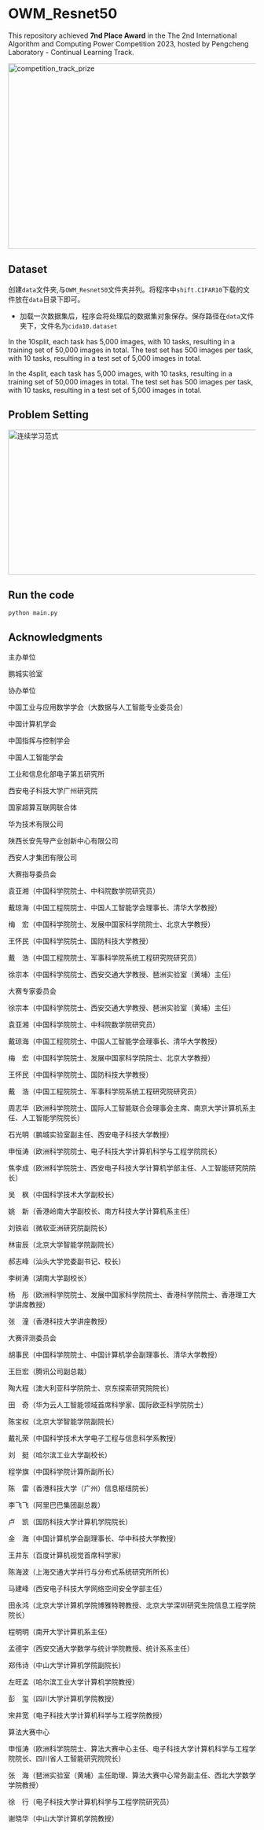 # OWM_Resnet50

This repository achieved **7nd Place Award​​** in the The 2nd International Algorithm and Computing Power Competition 2023, hosted by Pengcheng Laboratory - Continual Learning Track.

<img width="672" height="378" alt="competition_track_prize" src="https://github.com/user-attachments/assets/cf057f98-23fc-4718-88f4-378579d87caf" />


## Dataset
创建`data`文件夹,与`OWM_Resnet50`文件夹并列。将程序中`shift.CIFAR10`下载的文件放在`data`目录下即可。
- 加载一次数据集后，程序会将处理后的数据集对象保存。保存路径在`data`文件夹下，文件名为`cida10.dataset`

In the 10split, each task has 5,000 images, with 10 tasks, resulting in a training set of 50,000 images in total. The test set has 500 images per task, with 10 tasks, resulting in a test set of 5,000 images in total.

In the 4split, each task has 5,000 images, with 10 tasks, resulting in a training set of 50,000 images in total. The test set has 500 images per task, with 10 tasks, resulting in a test set of 5,000 images in total.

## Problem Setting

<img width="866" height="295" alt="连续学习范式" src="https://github.com/user-attachments/assets/7ce4a584-3070-4706-890e-9f4ce2230e7b" />

## Run the code
```
python main.py
```

## Acknowledgments


主办单位

鹏城实验室

协办单位

中国工业与应用数学学会（大数据与人工智能专业委员会）

中国计算机学会

中国指挥与控制学会

中国人工智能学会

工业和信息化部电子第五研究所

西安电子科技大学广州研究院

国家超算互联网联合体

华为技术有限公司

陕西长安先导产业创新中心有限公司

西安人才集团有限公司

大赛指导委员会

袁亚湘（中国科学院院士、中科院数学院研究员）

戴琼海（中国工程院院士、中国人工智能学会理事长、清华大学教授）

梅　宏（中国科学院院士、发展中国家科学院院士、北京大学教授）

王怀民（中国科学院院士、国防科技大学教授）

戴　浩（中国工程院院士、军事科学院系统工程研究院研究员）

徐宗本（中国科学院院士、西安交通大学教授、琶洲实验室（黄埔）主任）

大赛专家委员会

徐宗本（中国科学院院士、西安交通大学教授、琶洲实验室（黄埔）主任）

袁亚湘（中国科学院院士、中科院数学院研究员）

戴琼海（中国工程院院士、中国人工智能学会理事长、清华大学教授）

梅　宏（中国科学院院士、发展中国家科学院院士、北京大学教授）

王怀民（中国科学院院士、国防科技大学教授）

戴　浩（中国工程院院士、军事科学院系统工程研究院研究员）

周志华（欧洲科学院院士、国际人工智能联合会理事会主席、南京大学计算机系主任、人工智能学院院长）

石光明（鹏城实验室副主任、西安电子科技大学教授）

申恒涛（欧洲科学院院士、电子科技大学计算机科学与工程学院院长）

焦李成（欧洲科学院院士、西安电子科技大学计算机学部主任、人工智能研究院院长）

吴　枫（中国科学技术大学副校长）

姚　新（香港岭南大学副校长、南方科技大学计算机系主任）

刘铁岩（微软亚洲研究院副院长）

林宙辰（北京大学智能学院副院长）

郝志峰（汕头大学党委副书记、校长）

李树涛（湖南大学副校长）

杨　彤（欧洲科学院院士、发展中国家科学院院士、香港科学院院士、香港理工大学讲席教授）

张　潼（香港科技大学讲座教授）


大赛评测委员会

胡事民（中国科学院院士、中国计算机学会副理事长、清华大学教授）

王巨宏（腾讯公司副总裁）

陶大程（澳大利亚科学院院士、京东探索研究院院长）

田　奇（华为云人工智能领域首席科学家、国际欧亚科学院院士）

陈宝权（北京大学智能学院副院长）

戴礼荣（中国科学技术大学电子工程与信息科学系教授）

刘　挺（哈尔滨工业大学副校长）

程学旗（中国科学院计算所副所长）

陈　雷（香港科技大学（广州）信息枢纽院长）

李飞飞（阿里巴巴集团副总裁）

卢　凯（国防科技大学计算机学院院长）

金　海（中国计算机学会副理事长、华中科技大学教授）

王井东（百度计算机视觉首席科学家）

陈海波（上海交通大学并行与分布式系统研究所所长）

马建峰（西安电子科技大学网络空间安全学部主任）

田永鸿（北京大学计算机学院博雅特聘教授、北京大学深圳研究生院信息工程学院院长）

程明明（南开大学计算机系主任）

孟德宇（西安交通大学数学与统计学院教授、统计系系主任）

郑伟诗（中山大学计算机学院副院长）

左旺孟（哈尔滨工业大学计算机学院教授）

彭　玺（四川大学计算机学院教授）

宋井宽（电子科技大学计算机科学与工程学院教授）


算法大赛中心

申恒涛（欧洲科学院院士、算法大赛中心主任、电子科技大学计算机科学与工程学院院长、四川省人工智能研究院院长）

张　海（琶洲实验室（黄埔）主任助理、算法大赛中心常务副主任、西北大学数学学院教授）

徐　行（电子科技大学计算机科学与工程学院研究员）

谢晓华（中山大学计算机学院教授）


